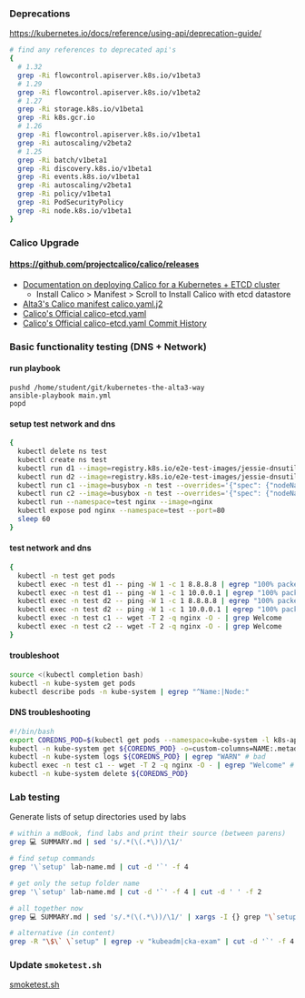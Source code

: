 ### Deprecations 

 https://kubernetes.io/docs/reference/using-api/deprecation-guide/

```bash
# find any references to deprecated api's
{
  # 1.32
  grep -Ri flowcontrol.apiserver.k8s.io/v1beta3
  # 1.29
  grep -Ri flowcontrol.apiserver.k8s.io/v1beta2
  # 1.27
  grep -Ri storage.k8s.io/v1beta1
  grep -Ri k8s.gcr.io
  # 1.26
  grep -Ri flowcontrol.apiserver.k8s.io/v1beta1
  grep -Ri autoscaling/v2beta2
  # 1.25
  grep -Ri batch/v1beta1
  grep -Ri discovery.k8s.io/v1beta1
  grep -Ri events.k8s.io/v1beta1
  grep -Ri autoscaling/v2beta1
  grep -Ri policy/v1beta1
  grep -Ri PodSecurityPolicy
  grep -Ri node.k8s.io/v1beta1
}
```

### Calico Upgrade

#### https://github.com/projectcalico/calico/releases

- [Documentation on deploying Calico for a Kubernetes + ETCD cluster](https://docs.tigera.io/calico/latest/getting-started/kubernetes/self-managed-onprem/onpremises#install-calico-with-etcd-datastore)
  - Install Calico > Manifest > Scroll to Install Calico with etcd datastore
- [Alta3's Calico manifest calico.yaml.j2](https://github.com/alta3/kubernetes-the-alta3-way/blob/main/roles/calico/templates/calico.yaml.j2) 
- [Calico's Official calico-etcd.yaml](https://github.com/projectcalico/calico/blob/master/manifests/calico-etcd.yaml)
- [Calico's Official calico-etcd.yaml Commit History](https://github.com/projectcalico/calico/commits/master/manifests/calico-etcd.yaml)


### Basic functionality testing (DNS + Network)

#### run playbook

```
pushd /home/student/git/kubernetes-the-alta3-way
ansible-playbook main.yml
popd
```

#### setup test network and dns

```bash
{ 
  kubectl delete ns test
  kubectl create ns test
  kubectl run d1 --image=registry.k8s.io/e2e-test-images/jessie-dnsutils:1.3 -n test --overrides='{"spec": {"nodeName": "node-1"} }' --command sleep 10000
  kubectl run d2 --image=registry.k8s.io/e2e-test-images/jessie-dnsutils:1.3 -n test --overrides='{"spec": {"nodeName": "node-2"} }' --command sleep 10000
  kubectl run c1 --image=busybox -n test --overrides='{"spec": {"nodeName": "node-1"} }' --command sleep 10000
  kubectl run c2 --image=busybox -n test --overrides='{"spec": {"nodeName": "node-2"} }' --command sleep 10000
  kubectl run --namespace=test nginx --image=nginx
  kubectl expose pod nginx --namespace=test --port=80
  sleep 60
}
```

#### test network and dns

```bash
{
  kubectl -n test get pods
  kubectl exec -n test d1 -- ping -W 1 -c 1 8.8.8.8 | egrep "100% packet loss"
  kubectl exec -n test d1 -- ping -W 1 -c 1 10.0.0.1 | egrep "100% packet loss" 
  kubectl exec -n test d2 -- ping -W 1 -c 1 8.8.8.8 | egrep "100% packet loss" 
  kubectl exec -n test d2 -- ping -W 1 -c 1 10.0.0.1 | egrep "100% packet loss" 
  kubectl exec -n test c1 -- wget -T 2 -q nginx -O - | grep Welcome
  kubectl exec -n test c2 -- wget -T 2 -q nginx -O - | grep Welcome
}
```

#### troubleshoot

```bash
source <(kubectl completion bash)
kubectl -n kube-system get pods
kubectl describe pods -n kube-system | egrep "^Name:|Node:"
```

#### DNS troubleshooting

```bash
#!/bin/bash
export COREDNS_POD=$(kubectl get pods --namespace=kube-system -l k8s-app=kube-dns -o name)
kubectl -n kube-system get ${COREDNS_POD} -o=custom-columns=NAME:.metadata.name,NODE:.spec.nodeName
kubectl -n kube-system logs ${COREDNS_POD} | egrep "WARN" # bad
kubectl exec -n test c1 -- wget -T 2 -q nginx -O - | egrep "Welcome" # good
kubectl -n kube-system delete ${COREDNS_POD}
```

### Lab testing

Generate lists of setup directories used by labs

```bash
# within a mdBook, find labs and print their source (between parens)
grep 💻 SUMMARY.md | sed 's/.*(\(.*\))/\1/'

# find setup commands
grep '\`setup' lab-name.md | cut -d '`' -f 4

# get only the setup folder name
grep '\`setup' lab-name.md | cut -d '`' -f 4 | cut -d ' ' -f 2

# all together now
grep 💻 SUMMARY.md | sed 's/.*(\(.*\))/\1/' | xargs -I {} grep "\`setup" {} | cut -d '`' -f 4 | cut -d ' ' -f 2 | shuf - | xargs -I {} echo -e "tl {}"

# alternative (in content)
grep -R "\$\` \`setup" | egrep -v "kubeadm|cka-exam" | cut -d '`' -f 4 | cut -d ' ' -f 2 | shuf - | xargs -I {} echo -e "tl {}"
```

### Update `smoketest.sh`

[smoketest.sh](https://github.com/alta3/kubernetes-the-alta3-way/blob/main/labs/scripts/smoketest.sh)
